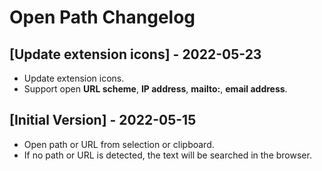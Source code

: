 # Open Path Changelog

## [Update extension icons] - 2022-05-23

- Update extension icons.
- Support open **URL scheme**, **IP address**, **mailto:**, **email address**.

## [Initial Version] - 2022-05-15

- Open path or URL from selection or clipboard.
- If no path or URL is detected, the text will be searched in the browser.
